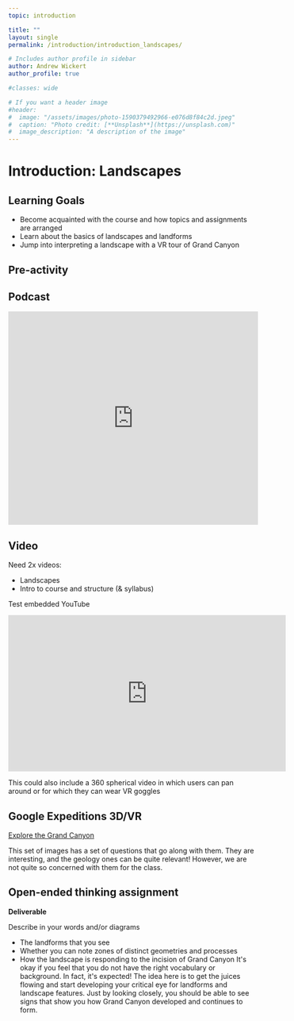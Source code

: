 ```yaml
---
topic: introduction

title: ""
layout: single
permalink: /introduction/introduction_landscapes/

# Includes author profile in sidebar
author: Andrew Wickert
author_profile: true

#classes: wide

# If you want a header image
#header:
#  image: "/assets/images/photo-1590379492966-e076d8f84c2d.jpeg"
#  caption: "Photo credit: [**Unsplash**](https://unsplash.com)"
#  image_description: "A description of the image"
---
```


# Introduction: Landscapes

## Learning Goals

* Become acquainted with the course and how topics and assignments are arranged
* Learn about the basics of landscapes and landforms
* Jump into interpreting a landscape with a VR tour of Grand Canyon

## Pre-activity

## Podcast

<iframe src="https://www.podbean.com/media/player/multi?playlist=http%3A%2F%2Fplaylist.podbean.com%2F9275608%2Fplaylist_multi.xml&amp;vjs=1&amp;size=430&amp;skin=1&amp;episode_list_bg=%23ffffff&amp;bg_left=%23000000&amp;bg_mid=%230c5056&amp;bg_right=%232a1844&amp;podcast_title_color=%23c4c4c4&amp;episode_title_color=%23ffffff&amp;auto=0&amp;share=1&amp;fonts=Helvetica&amp;download=1&amp;rtl=0&amp;show_playlist_recent_number=10" title="GeomorphOnline" width="100%" height="430" scrolling="no" style="border: none;"></iframe>

## Video

Need 2x videos:
* Landscapes
* Intro to course and structure (& syllabus)

Test embedded YouTube

<iframe width="560" height="315" src="https://www.youtube.com/embed/S64XZH_NnU8" frameborder="0" allow="accelerometer; autoplay; encrypted-media; gyroscope; picture-in-picture" allowfullscreen></iframe>

This could also include a 360 spherical video in which users can pan around or for which they can wear VR goggles

## Google Expeditions 3D/VR

[Explore the Grand Canyon](https://expeditions.gle/fdl/wmPf)

This set of images has a set of questions that go along with them. They are interesting, and the geology ones can be quite relevant! However, we are not quite so concerned with them for the class.

## Open-ended thinking assignment

**Deliverable**

Describe in your words and/or diagrams
* The landforms that you see
* Whether you can note zones of distinct geometries and processes
* How the landscape is responding to the incision of Grand Canyon
It's okay if you feel that you do not have the right vocabulary or background. In fact, it's expected! The idea here is to get the juices flowing and start developing your critical eye for landforms and landscape features. Just by looking closely, you should be able to see signs that show you how Grand Canyon developed and continues to form.
